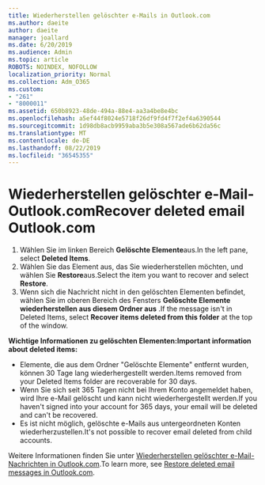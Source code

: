 ```yaml
---
title: Wiederherstellen gelöschter e-Mails in Outlook.com
ms.author: daeite
author: daeite
manager: joallard
ms.date: 6/20/2019
ms.audience: Admin
ms.topic: article
ROBOTS: NOINDEX, NOFOLLOW
localization_priority: Normal
ms.collection: Adm_O365
ms.custom:
- "261"
- "8000011"
ms.assetid: 650b8923-48de-494a-88e4-aa3a4be8e4bc
ms.openlocfilehash: a5ef44f8024e5718f26df9fd4f7f2ef4a6390544
ms.sourcegitcommit: 1d98db8acb9959aba3b5e308a567ade6b62da56c
ms.translationtype: MT
ms.contentlocale: de-DE
ms.lasthandoff: 08/22/2019
ms.locfileid: "36545355"
---
```

# <a name="recover-deleted-email-outlookcom"></a><span data-ttu-id="5e115-102">Wiederherstellen gelöschter e-Mail-Outlook.com</span><span class="sxs-lookup"><span data-stu-id="5e115-102">Recover deleted email Outlook.com</span></span>

1. <span data-ttu-id="5e115-103">Wählen Sie im linken Bereich **Gelöschte Elemente**aus.</span><span class="sxs-lookup"><span data-stu-id="5e115-103">In the left pane, select **Deleted Items**.</span></span>
2. <span data-ttu-id="5e115-104">Wählen Sie das Element aus, das Sie wiederherstellen möchten, und wählen Sie **Restore**aus.</span><span class="sxs-lookup"><span data-stu-id="5e115-104">Select the item you want to recover and select **Restore**.</span></span>
3. <span data-ttu-id="5e115-105">Wenn sich die Nachricht nicht in den gelöschten Elementen befindet, wählen Sie im oberen Bereich des Fensters **Gelöschte Elemente wiederherstellen aus diesem Ordner aus** .</span><span class="sxs-lookup"><span data-stu-id="5e115-105">If the message isn't in Deleted Items, select **Recover items deleted from this folder** at the top of the window.</span></span>

 <span data-ttu-id="5e115-106">**Wichtige Informationen zu gelöschten Elementen:**</span><span class="sxs-lookup"><span data-stu-id="5e115-106">**Important information about deleted items:**</span></span>
  
- <span data-ttu-id="5e115-107">Elemente, die aus dem Ordner "Gelöschte Elemente" entfernt wurden, können 30 Tage lang wiederhergestellt werden.</span><span class="sxs-lookup"><span data-stu-id="5e115-107">Items removed from your Deleted Items folder are recoverable for 30 days.</span></span>
- <span data-ttu-id="5e115-108">Wenn Sie sich seit 365 Tagen nicht bei Ihrem Konto angemeldet haben, wird Ihre e-Mail gelöscht und kann nicht wiederhergestellt werden.</span><span class="sxs-lookup"><span data-stu-id="5e115-108">If you haven't signed into your account for 365 days, your email will be deleted and can't be recovered.</span></span>
- <span data-ttu-id="5e115-109">Es ist nicht möglich, gelöschte e-Mails aus untergeordneten Konten wiederherzustellen.</span><span class="sxs-lookup"><span data-stu-id="5e115-109">It's not possible to recover email deleted from child accounts.</span></span>

<span data-ttu-id="5e115-110">Weitere Informationen finden Sie unter [Wiederherstellen gelöschter e-Mail-Nachrichten in Outlook.com](https://support.office.com/article/cf06ab1b-ae0b-418c-a4d9-4e895f83ed50?wt.mc_id=Office_Outlook_com_Alchemy).</span><span class="sxs-lookup"><span data-stu-id="5e115-110">To learn more, see [Restore deleted email messages in Outlook.com](https://support.office.com/article/cf06ab1b-ae0b-418c-a4d9-4e895f83ed50?wt.mc_id=Office_Outlook_com_Alchemy).</span></span>